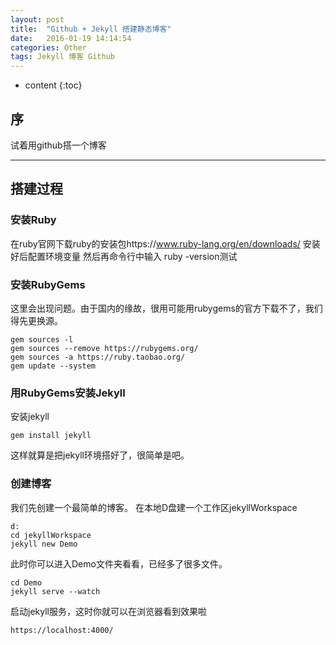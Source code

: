 ```yaml
---
layout: post
title:  "Github + Jekyll 搭建静态博客"
date:   2016-01-19 14:14:54
categories: Other
tags: Jekyll 博客 Github
---
```


* content
{:toc}


## 序

试着用github搭一个博客

----------

## 搭建过程

### 安装Ruby

在ruby官网下载ruby的安装包https://www.ruby-lang.org/en/downloads/ 
安装好后配置环境变量
然后再命令行中输入 ruby -version测试

### 安装RubyGems

这里会出现问题。由于国内的缘故，很用可能用rubygems的官方下载不了，我们得先更换源。

```
gem sources -l 
gem sources --remove https://rubygems.org/
gem sources -a https://ruby.taobao.org/  
gem update --system 
```

### 用RubyGems安装Jekyll

安装jekyll

```
gem install jekyll
```
 
这样就算是把jekyll环境搭好了，很简单是吧。

### 创建博客

我们先创建一个最简单的博客。 
在本地D盘建一个工作区jekyllWorkspace

```
d:
cd jekyllWorkspace
jekyll new Demo
```

此时你可以进入Demo文件夹看看，已经多了很多文件。

```
cd Demo
jekyll serve --watch
```

启动jekyll服务，这时你就可以在浏览器看到效果啦

```
https://localhost:4000/
```

